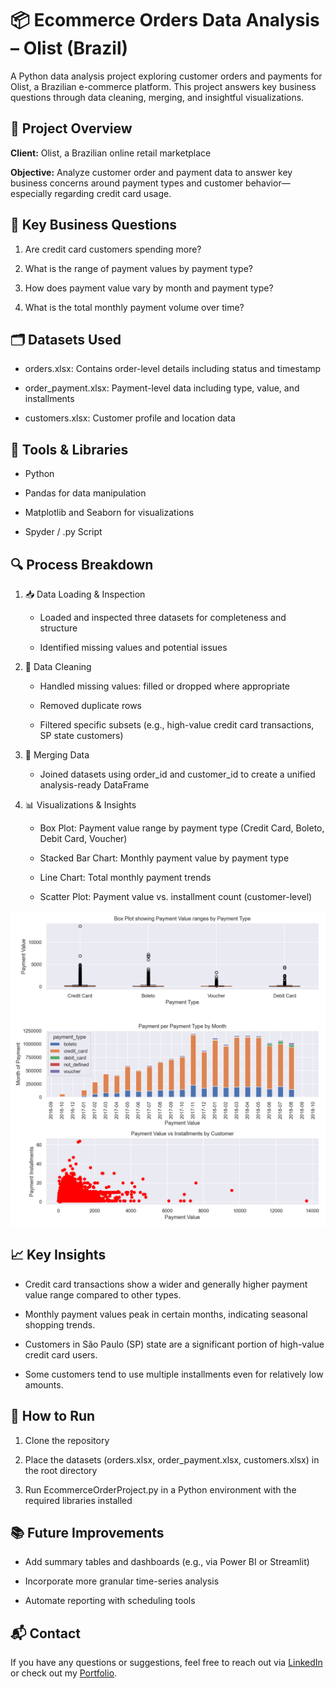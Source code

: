 # 📦 Ecommerce Orders Data Analysis – Olist (Brazil)

A Python data analysis project exploring customer orders and payments for Olist, a Brazilian e-commerce platform. This project answers key business questions through data cleaning, merging, and insightful visualizations.

## 📁 Project Overview
**Client:** Olist, a Brazilian online retail marketplace

**Objective:** Analyze customer order and payment data to answer key business concerns around payment types and customer behavior—especially regarding credit card usage.

## 🧾 Key Business Questions
1. Are credit card customers spending more?

2. What is the range of payment values by payment type?

3. How does payment value vary by month and payment type?

4. What is the total monthly payment volume over time?

## 🗂️ Datasets Used
* orders.xlsx: Contains order-level details including status and timestamp

* order_payment.xlsx: Payment-level data including type, value, and installments

* customers.xlsx: Customer profile and location data

## 🔧 Tools & Libraries
* Python

* Pandas for data manipulation

* Matplotlib and Seaborn for visualizations

* Spyder / .py Script

## 🔍 Process Breakdown
1. 📥 Data Loading & Inspection
    * Loaded and inspected three datasets for completeness and structure

    * Identified missing values and potential issues

2. 🧹 Data Cleaning
    * Handled missing values: filled or dropped where appropriate

    * Removed duplicate rows

    * Filtered specific subsets (e.g., high-value credit card transactions, SP state customers)

3. 🔗 Merging Data
    * Joined datasets using order_id and customer_id to create a unified analysis-ready DataFrame

4. 📊 Visualizations & Insights
    * Box Plot: Payment value range by payment type (Credit Card, Boleto, Debit Card, Voucher)

    * Stacked Bar Chart: Monthly payment value by payment type

    * Line Chart: Total monthly payment trends

    * Scatter Plot: Payment value vs. installment count (customer-level)

<p align="center"> <img src="my_plot.png" width="600" alt="Sample subplot showing all visualizations"> </p>

## 📈 Key Insights
* Credit card transactions show a wider and generally higher payment value range compared to other types.

* Monthly payment values peak in certain months, indicating seasonal shopping trends.

* Customers in São Paulo (SP) state are a significant portion of high-value credit card users.

* Some customers tend to use multiple installments even for relatively low amounts.

## 🚀 How to Run
1. Clone the repository

2. Place the datasets (orders.xlsx, order_payment.xlsx, customers.xlsx) in the root directory

3. Run EcommerceOrderProject.py in a Python environment with the required libraries installed

## 📚 Future Improvements
* Add summary tables and dashboards (e.g., via Power BI or Streamlit)

* Incorporate more granular time-series analysis

* Automate reporting with scheduling tools

## 📬 Contact
If you have any questions or suggestions, feel free to reach out via [LinkedIn](www.linkedin.com/in/keegan-murphy-3a3b99218) or check out my [Portfolio](https://keegan-murphy-portfolio.notion.site/Keegan-Murphy-Portfolio-191c89a2d2f380f4a3e7f98aeb368139).
